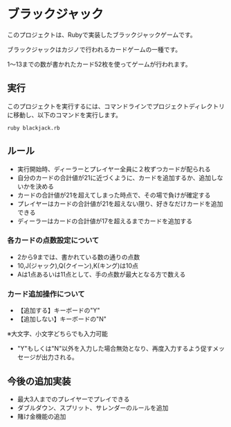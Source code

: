 # ブラックジャック
このプロジェクトは、Rubyで実装したブラックジャックゲームです。

ブラックジャックはカジノで行われるカードゲームの一種です。

1〜13までの数が書かれたカード52枚を使ってゲームが行われます。

## 実行
このプロジェクトを実行するには、コマンドラインでプロジェクトディレクトリに移動し、以下のコマンドを実行します。
```
ruby blackjack.rb
```

## ルール
- 実行開始時、ディーラーとプレイヤー全員に２枚ずつカードが配られる
- 自分のカードの合計値が21に近づくように、カードを追加するか、追加しないかを決める
- カードの合計値が21を超えてしまった時点で、その場で負けが確定する
- プレイヤーはカードの合計値が21を超えない限り、好きなだけカードを追加できる
- ディーラーはカードの合計値が17を超えるまでカードを追加する

### 各カードの点数設定について
- 2から9までは、書かれている数の通りの点数
- 10,J(ジャック),Q(クイーン),K(キング)は10点
- Aは1点あるいは11点として、手の点数が最大となる方で数える

###  カード追加操作について
- 【追加する】キーボードの"Y"
- 【追加しない】キーボードの"N"

※大文字、小文字どちらでも入力可能

- "Y"もしくは"N"以外を入力した場合無効となり、再度入力するよう促すメッセージが出力される。

## 今後の追加実装
- 最大3人までのプレイヤーでプレイできる
- ダブルダウン、スプリット、サレンダーのルールを追加
- 賭け金機能の追加
